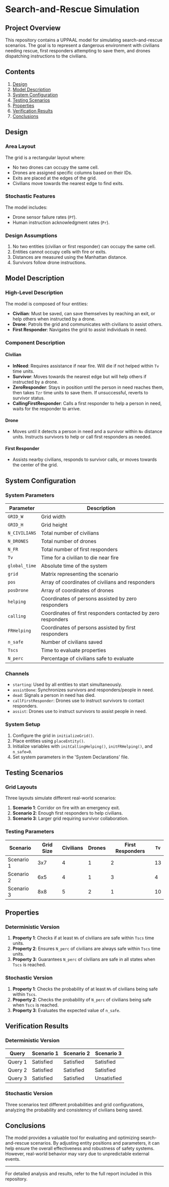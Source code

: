 # Search-and-Rescue Simulation

## Project Overview

This repository contains a UPPAAL model for simulating search-and-rescue scenarios. The goal is to represent a dangerous environment with civilians needing rescue, first responders attempting to save them, and drones dispatching instructions to the civilians.

## Contents
1. [Design](#design)
2. [Model Description](#model-description)
3. [System Configuration](#system-configuration)
4. [Testing Scenarios](#testing-scenarios)
5. [Properties](#properties)
6. [Verification Results](#verification-results)
7. [Conclusions](#conclusions)

## Design
### Area Layout
The grid is a rectangular layout where:
- No two drones can occupy the same cell.
- Drones are assigned specific columns based on their IDs.
- Exits are placed at the edges of the grid.
- Civilians move towards the nearest edge to find exits.

### Stochastic Features
The model includes:
- Drone sensor failure rates (`Pf`).
- Human instruction acknowledgment rates (`Pr`).

### Design Assumptions
1. No two entities (civilian or first responder) can occupy the same cell.
2. Entities cannot occupy cells with fire or exits.
3. Distances are measured using the Manhattan distance.
4. Survivors follow drone instructions.

## Model Description
### High-Level Description
The model is composed of four entities:
- **Civilian**: Must be saved, can save themselves by reaching an exit, or help others when instructed by a drone.
- **Drone**: Patrols the grid and communicates with civilians to assist others.
- **First Responder**: Navigates the grid to assist individuals in need.

### Component Description
#### Civilian
- **InNeed**: Requires assistance if near fire. Will die if not helped within `Tv` time units.
- **Survivor**: Moves towards the nearest edge but will help others if instructed by a drone.
- **ZeroResponder**: Stays in position until the person in need reaches them, then takes `Tzr` time units to save them. If unsuccessful, reverts to survivor status.
- **CallingFirstResponder**: Calls a first responder to help a person in need, waits for the responder to arrive.

#### Drone
- Moves until it detects a person in need and a survivor within `Nv` distance units. Instructs survivors to help or call first responders as needed.

#### First Responder
- Assists nearby civilians, responds to survivor calls, or moves towards the center of the grid.

## System Configuration
### System Parameters
| Parameter      | Description                                    |
|----------------|------------------------------------------------|
| `GRID_W`       | Grid width                                     |
| `GRID_H`       | Grid height                                    |
| `N_CIVILIANS`  | Total number of civilians                      |
| `N_DRONES`     | Total number of drones                         |
| `N_FR`         | Total number of first responders               |
| `Tv`           | Time for a civilian to die near fire           |
| `global_time`  | Absolute time of the system                    |
| `grid`         | Matrix representing the scenario               |
| `pos`          | Array of coordinates of civilians and responders|
| `posDrone`     | Array of coordinates of drones                 |
| `helping`      | Coordinates of persons assisted by zero responders |
| `calling`      | Coordinates of first responders contacted by zero responders |
| `FRHelping`    | Coordinates of persons assisted by first responders |
| `n_safe`       | Number of civilians saved                      |
| `Tscs`         | Time to evaluate properties                    |
| `N_perc`       | Percentage of civilians safe to evaluate       |

### Channels
- `starting`: Used by all entities to start simultaneously.
- `assistDone`: Synchronizes survivors and responders/people in need.
- `dead`: Signals a person in need has died.
- `callFirstResponder`: Drones use to instruct survivors to contact responders.
- `assist`: Drones use to instruct survivors to assist people in need.

### System Setup
1. Configure the grid in `initializeGrid()`.
2. Place entities using `placeEntity()`.
3. Initialize variables with `initCallingHelping()`, `initFRHelping()`, and `n_safe=0`.
4. Set system parameters in the 'System Declarations' file.

## Testing Scenarios
### Grid Layouts
Three layouts simulate different real-world scenarios:
1. **Scenario 1**: Corridor on fire with an emergency exit.
2. **Scenario 2**: Enough first responders to help civilians.
3. **Scenario 3**: Larger grid requiring survivor collaboration.

### Testing Parameters
| Scenario  | Grid Size | Civilians | Drones | First Responders | `Tv` |
|-----------|-----------|-----------|--------|------------------|------|
| Scenario 1| 3x7       | 4         | 1      | 2                | 13   |
| Scenario 2| 6x5       | 4         | 1      | 3                | 4    |
| Scenario 3| 8x8       | 5         | 2      | 1                | 10   |

## Properties
### Deterministic Version
1. **Property 1**: Checks if at least `N%` of civilians are safe within `Tscs` time units.
2. **Property 2**: Ensures `N_perc` of civilians are always safe within `Tscs` time units.
3. **Property 3**: Guarantees `N_perc` of civilians are safe in all states when `Tscs` is reached.

### Stochastic Version
1. **Property 1**: Checks the probability of at least `N%` of civilians being safe within `Tscs`.
2. **Property 2**: Checks the probability of `N_perc` of civilians being safe when `Tscs` is reached.
3. **Property 3**: Evaluates the expected value of `n_safe`.

## Verification Results
### Deterministic Version
| Query     | Scenario 1 | Scenario 2 | Scenario 3 |
|-----------|------------|------------|------------|
| Query 1   | Satisfied  | Satisfied  | Satisfied  |
| Query 2   | Satisfied  | Satisfied  | Satisfied  |
| Query 3   | Satisfied  | Satisfied  | Unsatisfied|

### Stochastic Version
Three scenarios test different probabilities and grid configurations, analyzing the probability and consistency of civilians being saved.

## Conclusions
The model provides a valuable tool for evaluating and optimizing search-and-rescue scenarios. By adjusting entity positions and parameters, it can help ensure the overall effectiveness and robustness of safety systems. However, real-world behavior may vary due to unpredictable external events.

---

For detailed analysis and results, refer to the full report included in this repository.
